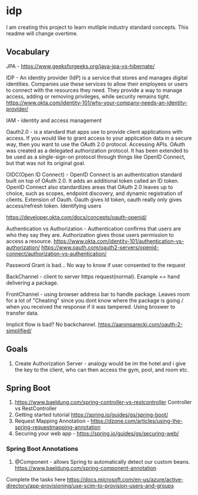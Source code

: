# idp

I am creating this project to learn mutliple industry standard concepts. This readme will change overtime.


## Vocabulary

JPA - https://www.geeksforgeeks.org/java-jpa-vs-hibernate/

IDP - An identity provider (IdP) is a service that stores and manages digital identities. Companies use these services to allow their employees or users to connect with the resources they need. They provide a way to manage access, adding or removing privileges, while security remains tight.
https://www.okta.com/identity-101/why-your-company-needs-an-identity-provider/

IAM - identity and access management 

Oauth2.0 - is a standard that apps use to provide client applications with access. If you would like to grant access to your application data in a secure way, then you want to use the OAuth 2.0 protocol. Accessing APIs. OAuth was created as a delegated authorization protocol. It has been extended to be used as a single-sign-on protocol through things like OpenID Connect, but that was not its original goal.

OIDC(Open ID Connect) - OpenID Connect is an authentication standard built on top of OAuth 2.0. It adds an additional token called an ID token. OpenID Connect also standardizes areas that OAuth 2.0 leaves up to choice, such as scopes, endpoint discovery, and dynamic registration of clients. Extension of Oauth. Oauth gives Id token, oauth really only gives access/refresh token. Identifying users

https://developer.okta.com/docs/concepts/oauth-openid/

Authentication vs Authorization - Authentication confirms that users are who they say they are. Authorization gives those users permission to access a resource.
https://www.okta.com/identity-101/authentication-vs-authorization/
https://www.oauth.com/oauth2-servers/openid-connect/authorization-vs-authentication/

Password Grant is bad... No way to know if user consented to the request

BackChannel - client to server https request(normal). Example == hand delivering a package.

FrontChannel - using browser address bar to handle package. Leaves room for a lot of "Cheating" since you dont know where the package is going / when you received the response if it was tampered. Using broswer to transfer data.

Implicit flow is bad? No backchannel.
https://aaronparecki.com/oauth-2-simplified/
## Goals

1. Create Authorization Server - analogy would be im the hotel and i give the key to the client, who can then access the gym, pool, and room etc.


## Spring Boot
1. https://www.baeldung.com/spring-controller-vs-restcontroller Controller vs RestController
2. Getting started tutorial https://spring.io/guides/gs/spring-boot/
3. Request Mapping Annotation - https://dzone.com/articles/using-the-spring-requestmapping-annotation
4. Securing your web app - https://spring.io/guides/gs/securing-web/

### Spring Boot Annotations
1. @Component - allows Spring to automatically detect our custom beans. https://www.baeldung.com/spring-component-annotation


Complete the tasks here
https://docs.microsoft.com/en-us/azure/active-directory/app-provisioning/use-scim-to-provision-users-and-groups